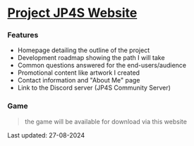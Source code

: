 # [Project JP4S Website](https://occultastic.github.io/JP4S-Web/index.html)

### Features
- Homepage detailing the outline of the project
- Development roadmap showing the path I will take
- Common questions answered for the end-users/audience
- Promotional content like artwork I created
- Contact information and "About Me" page
- Link to the Discord server (JP4S Community Server)

### Game
> the game will be available for download via this website

Last updated: 27-08-2024